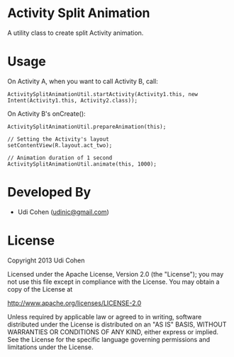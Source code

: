 Activity Split Animation
========================

A utility class to create split Activity animation.


Usage
=====

On Activity A, when you want to call Activity B, call:

	ActivitySplitAnimationUtil.startActivity(Activity1.this, new Intent(Activity1.this, Activity2.class));

On Activity B's onCreate():

	ActivitySplitAnimationUtil.prepareAnimation(this);

	// Setting the Activity's layout
	setContentView(R.layout.act_two);

	// Animation duration of 1 second
	ActivitySplitAnimationUtil.animate(this, 1000);


Developed By
============

* Udi Cohen (udinic@gmail.com)



License
=======

Copyright 2013 Udi Cohen

Licensed under the Apache License, Version 2.0 (the "License");
you may not use this file except in compliance with the License.
You may obtain a copy of the License at

   http://www.apache.org/licenses/LICENSE-2.0

Unless required by applicable law or agreed to in writing, software
distributed under the License is distributed on an "AS IS" BASIS,
WITHOUT WARRANTIES OR CONDITIONS OF ANY KIND, either express or implied.
See the License for the specific language governing permissions and
limitations under the License.
